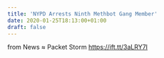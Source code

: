 ```yaml
---
title: 'NYPD Arrests Ninth Methbot Gang Member'
date: 2020-01-25T18:13:00+01:00
draft: false
---
```


  
  
from News ≈ Packet Storm https://ift.tt/3aLRY7I
